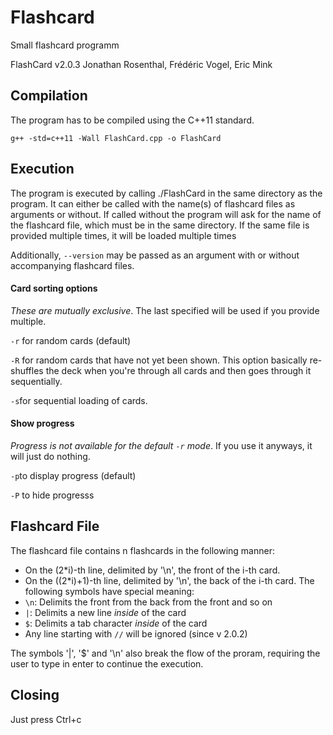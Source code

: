 # Flashcard
Small flashcard programm

FlashCard v2.0.3
Jonathan Rosenthal, Frédéric Vogel, Eric Mink

## Compilation
The program has to be compiled using the C++11 standard.

`g++ -std=c++11 -Wall FlashCard.cpp -o FlashCard`

## Execution
The program is executed by calling ./FlashCard in the same directory as the program.
It can either be called with the name(s) of flashcard files as arguments or without. If called without
the program will ask for the name of the flashcard file, which must be in the same directory. If the same file is provided multiple times, it will be loaded multiple times

Additionally, `--version` may be passed as an argument with or without accompanying flashcard files. 

#### Card sorting options

*These are mutually exclusive*. The last specified will be used if you provide multiple.

`-r` for random cards (default)

`-R` for random cards that have not yet been shown. This option basically re-shuffles the deck when you're through all cards and then goes through it sequentially.

`-s`for sequential loading of cards.

#### Show progress

*Progress is not available for the default `-r` mode*. If you use it anyways, it will just do nothing.

`-p`to display progress (default)

`-P` to hide progresss

## Flashcard File
The flashcard file contains n flashcards in the following manner:
- On the (2*i)-th line, delimited by '\n', the front of the i-th card.
- On the ((2*i)+1)-th line, delimited by '\n', the back of the i-th card.
  The following symbols have special meaning:
- `\n`: Delimits the front from the back from the front and so on
- `|`:  Delimits a new line *inside* of the card
- `$`:  Delimits a tab character *inside* of the card
- Any line starting with `//` will be ignored (since v 2.0.2)

The symbols '|', '$' and '\n' also break the flow of the proram, requiring the user to type in enter to continue
the execution.

## Closing
Just press Ctrl+c

